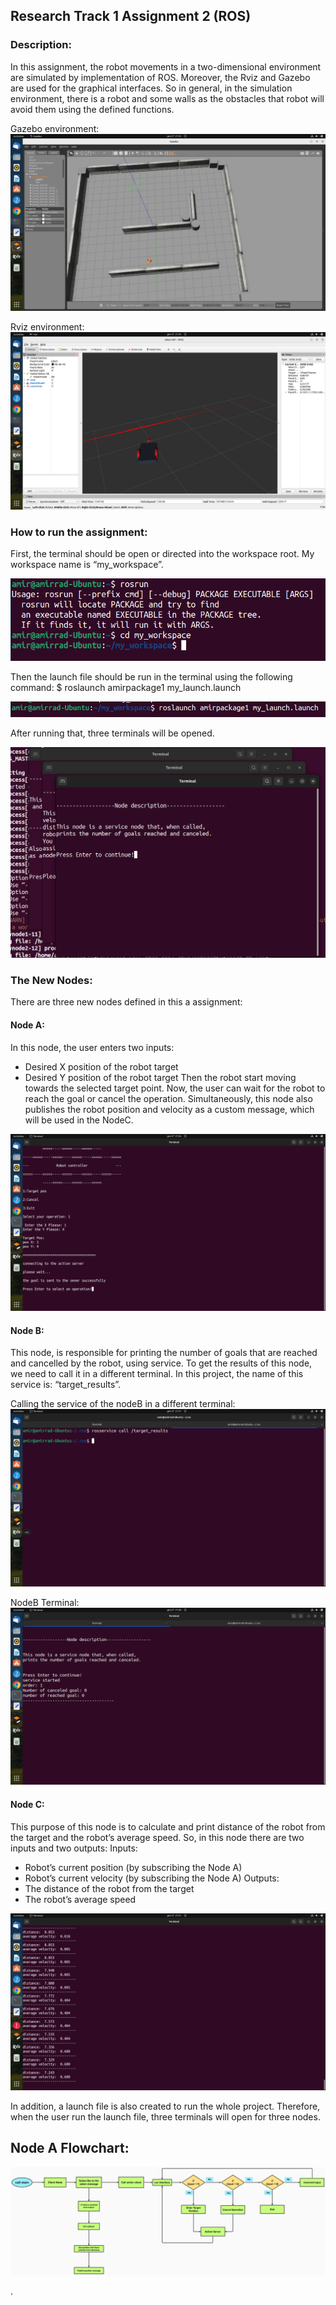## Research Track 1 Assignment 2 (ROS)

### Description:

In this assignment, the robot movements in a two-dimensional environment are simulated by implementation of ROS. Moreover, the Rviz and Gazebo are used for the graphical interfaces. So in general,  in the simulation environment, there is a robot and some walls as the obstacles that robot will avoid them using the defined functions. 

Gazebo environment:
![4](https://github.com/AmirRad1998/RT1_Assignment2_AmirRad/blob/main/Photos/4_Gazebo.png?raw=true "4")

Rviz environment:
![5](https://github.com/AmirRad1998/RT1_Assignment2_AmirRad/blob/main/Photos/5_Rviz.png?raw=true "5")


### How to run the assignment:
First, the terminal should be open or directed into the workspace root. My workspace name is “my_workspace”. 

![1](https://github.com/AmirRad1998/RT1_Assignment2_AmirRad/blob/main/Photos/1_cd_workspace.png?raw=true "1")

Then the launch file should be run in the terminal using the following command:
$ roslaunch amirpackage1 my_launch.launch

![2](https://github.com/AmirRad1998/RT1_Assignment2_AmirRad/blob/main/Photos/2_roslaunch.png?raw=true "2")

After running that, three terminals will be opened.

![3](https://github.com/AmirRad1998/RT1_Assignment2_AmirRad/blob/main/Photos/3_Three_TerminalsScreenshot%20from%202023-01-27%2021-20-23.png?raw=true "3")


### The New Nodes:
There are three new nodes defined in this a assignment:
#### Node A:
In this node, the user enters two inputs:
-	Desired X position of the robot target
-	Desired Y position of the robot target
Then the robot start moving towards the selected target point. Now, the user can wait for the robot to reach the goal or cancel the operation.
Simultaneously, this node also publishes the robot position and velocity as a custom message, which will be used in the NodeC.

![6](https://github.com/AmirRad1998/RT1_Assignment2_AmirRad/blob/main/Photos/6_NodeA.png?raw=true "6")

#### Node B:
This node, is responsible for printing the number of goals that are reached and cancelled by the robot, using service. To get the results of this node, we need to call it in a different terminal. In this project, the name of this service is: “target_results”.

Calling the service of the nodeB in a different terminal:
![7](https://github.com/AmirRad1998/RT1_Assignment2_AmirRad/blob/main/Photos/7_Calling_Service_NodeB.png?raw=true "7")

NodeB Terminal:
![8](https://github.com/AmirRad1998/RT1_Assignment2_AmirRad/blob/main/Photos/8_NodeB.png?raw=true "8")


#### Node C:
This purpose of this node is to calculate and print distance of the robot from the target and the robot’s average speed. So, in this node there are two inputs and two outputs:
Inputs:
-	Robot’s current position (by subscribing the Node A)
-	Robot’s current velocity (by subscribing the Node A)
Outputs:
-	The distance of the robot from the target
-	The robot’s average speed

![9](https://github.com/AmirRad1998/RT1_Assignment2_AmirRad/blob/main/Photos/9_NodeC.png?raw=true "9")


In addition, a launch file is also created to run the whole project. Therefore, when the user run the launch file, three terminals will open for three nodes.



 

## Node A Flowchart:

![0](https://github.com/AmirRad1998/RT1_Assignment2_AmirRad/blob/main/Photos/0_FlowChart.png?raw=true "0")

.






















